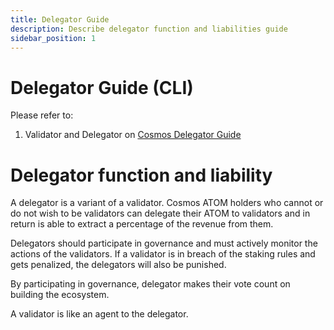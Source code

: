 ```yaml
---
title: Delegator Guide
description: Describe delegator function and liabilities guide
sidebar_position: 1
---
```


# Delegator Guide (CLI)

Please refer to:
1. Validator and Delegator on [Cosmos Delegator Guide](https://hub.cosmos.network/main/delegators/delegator-guide-cli.html)

# Delegator function and liability
A delegator is a variant of a validator.  Cosmos ATOM holders who cannot or do not wish to be validators can delegate their ATOM to validators and in return is able to extract a percentage of the revenue from them.

Delegators should participate in governance and must actively monitor the actions of the validators. If a validator is in breach of the staking rules and gets penalized, the delegators will also be punished.

By participating in governance, delegator makes their vote count on building the ecosystem.

A validator is like an agent to the delegator.
